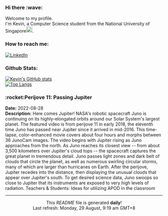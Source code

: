 <h3>Hi there :wave:</h3>

Welcome to my profile.   
I'm Kevin, a Computer Science student from the National University of Singapore<img src="https://img.icons8.com/color/96/000000/singapore-circular.png" width="20px"/>.</p>

<h3>How to reach me: </h3>
<a href="https://www.linkedin.com/in/kevin-foong/"><img alt="LinkedIn" src="https://img.shields.io/badge/linkedin-%230077B5.svg?&style=for-the-badge&logo=linkedin&logoColor=white" /></a> 

<h3>Github Stats: </h3> 

[![Kevin's GitHub stats](https://github-readme-stats.vercel.app/api?username=kevin9foong&theme=tokyonight)](https://github.com/anuraghazra/github-readme-stats) <br/>
[![Top Langs](https://github-readme-stats.vercel.app/api/top-langs/?username=kevin9foong&layout=compact&theme=tokyonight)](https://github.com/anuraghazra/github-readme-stats)

<h3>:rocket:Perijove 11: Passing Jupiter</h3> 
<b>Date:</b> 2022-08-28<br/>
<b>Description:</b> Here comes Jupiter! NASA&#39;s robotic spacecraft Juno is continuing on its highly-elongated orbits around our Solar System&#39;s largest planet.  The featured video is from perijove 11 in early 2018, the eleventh time Juno has passed near Jupiter since it arrived in mid-2016.  This time-lapse, color-enhanced movie covers about four hours and morphs between 36 JunoCam images. The video begins with Jupiter rising as Juno approaches from the north. As Juno reaches its closest view -- from about 3,500 kilometers over Jupiter&#39;s cloud tops -- the spacecraft captures the great planet in tremendous detail. Juno passes light zones and dark belt of clouds that circle the planet, as well as numerous swirling circular storms, many of which are larger than hurricanes on Earth.  After the perijove, Jupiter recedes into the distance, then displaying the unusual clouds that appear over Jupiter&#39;s south.  To get desired science data, Juno swoops so close to Jupiter that its instruments are exposed to very high levels of radiation.   Teachers &amp; Students: Ideas for utilizing APOD in the classroom<br/>

------------
<p align="center">This <i>README</i> file is generated <b>daily</b>!</br>
Last refresh: Monday, 29 August, 9:19 am GMT+8<br />